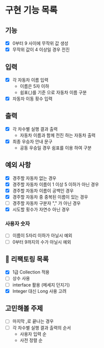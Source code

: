 # 구현 기능 목록
                    
## 기능

* [x] 0부터 9 사이에 무작위 값 생성
* [x] 무작위 값이 4 이상일 경우 전진

## 입력

* [x] 각 자동차 이름 입력
    * 이름은 5자 이하
    * 쉽표(,)를 기준 으로 자동차 이름 구분
* [x] 자동자 이동 횟수 입력

## 출력

* [x] 각 차수별 실행 결과 출력
  * 자동차 이름과 함께 전진 하는 자동차 출력
* [x] 최종 우승자 안내 문구
  * 공동 우승일 경우 쉼표를 이용 하여 구분

## 예외 사항
* [x] 경주할 자동차 없는 경우 
* [x] 경주할 자동차 이름이 1 이상 5 이하가 아닌 경우
* [x] 경주할 자동차 이름이 공백인 경우
* [x] 경주할 자동차 중 중복된 이름이 있는 경우
* [ ] 경주할 자동차 구분자 "," 가 아닌 경우
* [x] 시도할 횟수가 자연수 아닌 경우

### 사용자 숫자

* [ ] 이름이 5자리 이하가 아닐시 예외
* [ ] 0부터 9까지의 수가 아닐시 예외

## 🔨 리팩토링 목록
* [x] 1급 Collection 적용
* [ ] 상수 사용
* [ ] interface 활용 (메세지 던지기)
* [x] Integer 대신 Long 사용 고려

## 고민해볼 주제

* [ ] 마지막 ,로 끝나는 경우
* [ ] 각 차수별 실행 결과 출력의 순서
  * 사용자 입력 순
  * 사전 정렬 순 